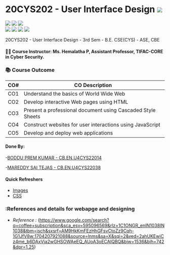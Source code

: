 # 20CYS202 - User Interface Design ![](https://img.shields.io/badge/-Live-green)
![](https://img.shields.io/badge/Batch-21CYS-lightgreen) ![](https://img.shields.io/badge/UG-blue) ![](https://img.shields.io/badge/Subject-UID-blue) <br/>
![](https://img.shields.io/badge/Lecture-1-orange) ![](https://img.shields.io/badge/Practical-3-orange) ![](https://img.shields.io/badge/Credits-2-orange) ![](https://img.shields.io/badge/Additional_Coverage-GitHub-purple)

20CYS202  - User Interface Design - 3rd Sem - B.E. CSE(CYS) - ASE, CBE

#### :teacher: Course Instructor:  Ms. Hemalatha P, Assistant Professor, TIFAC-CORE in Cyber Security.

### :books: Course Outcome

| CO#  | CO Description |
|------|----------------|
| CO1 | Understand the basics of World Wide Web |
| CO2 | Develop interactive Web pages using HTML |
| CO3 | Present a professional document using Cascaded Style Sheets |
| CO4 | Construct websites for user interactions using JavaScript |
| CO5 | Develop and deploy web applications | 

#### Done By:
-[BODDU PREM KUMAR - CB.EN.U4CYS22014](https://github.com/Premkumar-2004)

-[MAREDDY SAI TEJAS - CB.EN.U4CYS22038](https://github.com/mstejas610)

#### Quick Refreshers

- [Images](https://github.com/Amrita-TIFAC-Cyber-Blockchain/20CYS202-User_Interface_Design/tree/main/Assignments/CB.EN.U4CYS22014/ui/images)
- [CSS](https://github.com/Amrita-TIFAC-Cyber-Blockchain/20CYS202-User_Interface_Design/tree/main/Assignments/CB.EN.U4CYS22014/ui/css)

### :References and details for webapge and designing
 - *Reference :* (https://www.google.com/search?q=coffee+subscription&sca_esv=595096569&rlz=1C1ONGR_enIN1038IN1038&tbm=isch&sxsrf=AM9HkKmFEzHhGFsvCtoZz9Cqh-1G1JfV8w:1704207921088&source=lnms&sa=X&sqi=2&ved=2ahUKEwiCz4me_b6DAxVja2wGHSOWAeEQ_AUoA3oECAIQBQ&biw=1536&bih=742&dpr=1.25)
